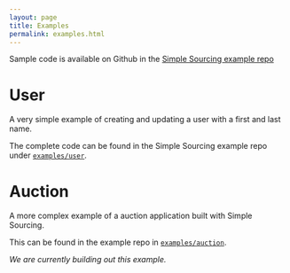 ```yaml
---
layout: page
title: Examples
permalink: examples.html
---
```


Sample code is available on Github in the [Simple Sourcing example repo](https://github.com/simplesourcing/simplesource-examples) 

# User

A very simple example of creating and updating a user with a first and last name. 

The complete code can be found in the Simple Sourcing example repo under [`examples/user`](https://github.com/simplesourcing/simplesource-examples/tree/master/examples/user).

# Auction

A more complex example of a auction application built with Simple Sourcing.

This can be found in the example repo in [`examples/auction`](https://github.com/simplesourcing/simplesource-examples/tree/master/examples/auction).

*We are currently building out this example.*
